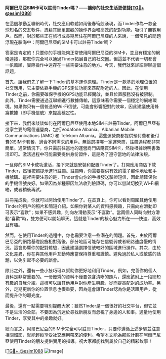 **阿爾巴尼亞SIM卡可以註冊Tinder嗎？——讓你的社交生活更便捷[[TG💪+ @esim1088](https://t.me/s/esim1088)]**

在這個移動互聯網時代，社交應用軟體如雨後春筍般湧現，而Tinder作為一款全球知名的交友軟件，憑藉其簡單直觀的操作界面和高效的配對功能，吸引了無數用戶。然而，對於那些正在旅行或長期居住在阿爾巴尼亞的人來說，一個常見的問題浮現在腦海中：阿爾巴尼亞的SIM卡可以註冊Tinder嗎？

答案是肯定的！只要你的手機能夠正常使用阿爾巴尼亞的SIM卡，並且有穩定的網絡連接，那麼你完全可以通過Tinder拓展自己的社交圈。但這並不代表一切都會一帆風順，實際操作中還存在一些需要注意的地方。今天，我們就來詳細聊聊這個話題。

首先，讓我們先了解一下Tinder的基本運作原理。Tinder是一款基於地理位置的社交應用，它主要依靠手機的GPS定位功能來匹配附近的人。因此，在使用Tinder之前，你需要確保手機的GPS功能已經開啟，並且位置服務沒有被限制。此外，Tinder需要通過互聯網進行數據傳輸，這意味著你需要一個穩定的網絡環境。如果你只有一個普通的Wi-Fi信號，可能會影響配對的效率，因此建議使用蜂窩數據（即手機信號）來提高穩定性。

接下來，我們來談談如何在阿爾巴尼亞使用本地SIM卡註冊Tinder。阿爾巴尼亞有幾家主要的電信運營商，包括Vodafone Albania、Albanian Mobile Communications (AMC) 和 Telekom Albania。這些運營商都提供預付費和後付費的SIM卡套餐，適合不同需求的用戶。無論選擇哪一家運營商，註冊過程都非常簡單。通常情況下，你只需前往當地的運營商門店購買SIM卡，然後根據說明書激活即可。激活過程中可能需要提供身份證件，這是為了遵守當地的法律法規。

一旦你的SIM卡成功激活，接下來就是安裝和配置Tinder了。打開應用商店下載Tinder，然後按照提示進行註冊。註冊時，你需要提供有效的電子郵件地址和手機號碼。這裡需要注意的是，Tinder會向你的手機發送驗證短信，因此請確保你的手機信號良好。如果因為某種原因無法收到驗證碼，你可以嘗試切換到Wi-Fi網絡，或者稍後再試。

註冊完成後，你就可以開始使用Tinder了。在首頁上，你可以看到周圍其他使用Tinder的用戶的照片和簡短介紹。如果你對某人的資料感興趣，只需向右滑動即可表示“喜歡”；如果不感興趣，則向左滑動表示“不喜歡”。當兩個人同時向對方滑動“喜歡”時，雙方便可以開始聊天。這就是Tinder的核心魅力所在——快速、高效且有趣。

然而，在使用Tinder的過程中，你也需要注意一些潛在的問題。首先，由於阿爾巴尼亞的網路基礎設施相對落後，部分地區可能存在信號弱或者網路速度慢的情況。這會影響你的配對體驗，因此建議選擇信號較好的區域進行操作。其次，由於文化差異，你在與其他用戶互動時應當保持尊重和謹慎。避免過於私人或敏感的話題，以免引起不必要的誤會。

除此之外，還有一些小技巧可以幫助你更好地利用Tinder。例如，完善你的個人資料是非常重要的。一份優秀的資料不僅要包含清晰的照片，還應該附上一段簡短有趣的自我介紹。這樣可以讓其他用戶對你產生興趣，從而提高配對的成功率。另外，定期更新你的位置信息也很重要，因為這會讓Tinder認為你是活躍用戶，從而提升你的曝光度。

最後，還有一點需要特別提醒大家：雖然Tinder是一個很好的社交平台，但它並不是生活的全部。不要因為沉迷於尋找新朋友而忽視了身邊的人和事。適量地使用Tinder，享受其中的樂趣就好。

總而言之，阿爾巴尼亞的SIM卡完全可以註冊Tinder，只要你遵循上述步驟並注意相關細節，就能輕鬆享受社交應用帶來的便利。希望本文能為那些計劃在阿爾巴尼亞使用Tinder的朋友提供實用的指導。祝大家都能找到屬於自己的精彩故事！

[[TG💪+ @esim1088](https://t.me/s/esim1088) ![Image](https://i.postimg.cc/4NQfJmqS/Snipaste-2025-05-13-00-14-12.png)]